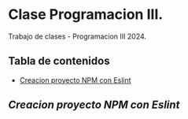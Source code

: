 # Clase Programacion III.
Trabajo de clases - Programacion III 2024.
## Tabla de contenidos
- [Creacion proyecto NPM con Eslint](#Creacion-proyecto-NPM-con-Eslint)


## *Creacion proyecto NPM con Eslint*
